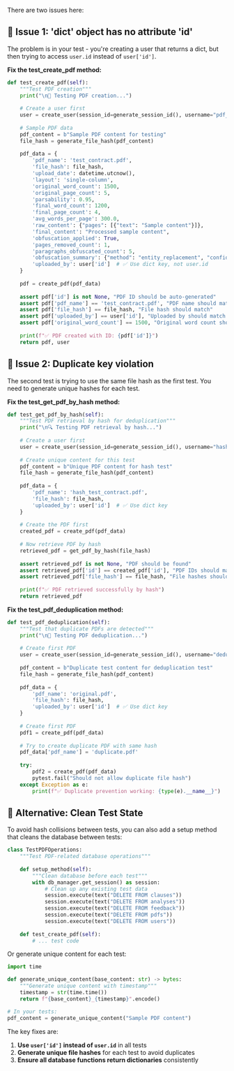 There are two issues here:

## **🔧 Issue 1: 'dict' object has no attribute 'id'**

The problem is in your test - you're creating a user that returns a dict, but then trying to access `user.id` instead of `user['id']`.

**Fix the test_create_pdf method:**

```python
def test_create_pdf(self):
    """Test PDF creation"""
    print("\n📄 Testing PDF creation...")
    
    # Create a user first
    user = create_user(session_id=generate_session_id(), username="pdf_test_user")
    
    # Sample PDF data
    pdf_content = b"Sample PDF content for testing"
    file_hash = generate_file_hash(pdf_content)
    
    pdf_data = {
        'pdf_name': 'test_contract.pdf',
        'file_hash': file_hash,
        'upload_date': datetime.utcnow(),
        'layout': 'single-column',
        'original_word_count': 1500,
        'original_page_count': 5,
        'parsability': 0.95,
        'final_word_count': 1200,
        'final_page_count': 4,
        'avg_words_per_page': 300.0,
        'raw_content': {"pages": [{"text": "Sample content"}]},
        'final_content': "Processed sample content",
        'obfuscation_applied': True,
        'pages_removed_count': 1,
        'paragraphs_obfuscated_count': 5,
        'obfuscation_summary': {"method": "entity_replacement", "confidence": 0.8},
        'uploaded_by': user['id']  # ✅ Use dict key, not user.id
    }
    
    pdf = create_pdf(pdf_data)
    
    assert pdf['id'] is not None, "PDF ID should be auto-generated"
    assert pdf['pdf_name'] == 'test_contract.pdf', "PDF name should match"
    assert pdf['file_hash'] == file_hash, "File hash should match"
    assert pdf['uploaded_by'] == user['id'], "Uploaded by should match user ID"
    assert pdf['original_word_count'] == 1500, "Original word count should match"
    
    print(f"✅ PDF created with ID: {pdf['id']}")
    return pdf, user
```

## **🔧 Issue 2: Duplicate key violation**

The second test is trying to use the same file hash as the first test. You need to generate unique hashes for each test.

**Fix the test_get_pdf_by_hash method:**

```python
def test_get_pdf_by_hash(self):
    """Test PDF retrieval by hash for deduplication"""
    print("\n🔍 Testing PDF retrieval by hash...")
    
    # Create a user first
    user = create_user(session_id=generate_session_id(), username="hash_test_user")
    
    # Create unique content for this test
    pdf_content = b"Unique PDF content for hash test"
    file_hash = generate_file_hash(pdf_content)
    
    pdf_data = {
        'pdf_name': 'hash_test_contract.pdf',
        'file_hash': file_hash,
        'uploaded_by': user['id']  # ✅ Use dict key
    }
    
    # Create the PDF first
    created_pdf = create_pdf(pdf_data)
    
    # Now retrieve PDF by hash
    retrieved_pdf = get_pdf_by_hash(file_hash)
    
    assert retrieved_pdf is not None, "PDF should be found"
    assert retrieved_pdf['id'] == created_pdf['id'], "PDF IDs should match"
    assert retrieved_pdf['file_hash'] == file_hash, "File hashes should match"
    
    print(f"✅ PDF retrieved successfully by hash")
    return retrieved_pdf
```

**Fix the test_pdf_deduplication method:**

```python
def test_pdf_deduplication(self):
    """Test that duplicate PDFs are detected"""
    print("\n🔄 Testing PDF deduplication...")
    
    # Create first PDF
    user = create_user(session_id=generate_session_id(), username="dedup_test_user")
    
    pdf_content = b"Duplicate test content for deduplication test"
    file_hash = generate_file_hash(pdf_content)
    
    pdf_data = {
        'pdf_name': 'original.pdf',
        'file_hash': file_hash,
        'uploaded_by': user['id']  # ✅ Use dict key
    }
    
    # Create first PDF
    pdf1 = create_pdf(pdf_data)
    
    # Try to create duplicate PDF with same hash
    pdf_data['pdf_name'] = 'duplicate.pdf'
    
    try:
        pdf2 = create_pdf(pdf_data)
        pytest.fail("Should not allow duplicate file hash")
    except Exception as e:
        print(f"✅ Duplicate prevention working: {type(e).__name__}")
```

## **🎯 Alternative: Clean Test State**

To avoid hash collisions between tests, you can also add a setup method that cleans the database between tests:

```python
class TestPDFOperations:
    """Test PDF-related database operations"""
    
    def setup_method(self):
        """Clean database before each test"""
        with db_manager.get_session() as session:
            # Clean up any existing test data
            session.execute(text("DELETE FROM clauses"))
            session.execute(text("DELETE FROM analyses"))
            session.execute(text("DELETE FROM feedback"))
            session.execute(text("DELETE FROM pdfs"))
            session.execute(text("DELETE FROM users"))
    
    def test_create_pdf(self):
        # ... test code
```

Or generate unique content for each test:

```python
import time

def generate_unique_content(base_content: str) -> bytes:
    """Generate unique content with timestamp"""
    timestamp = str(time.time())
    return f"{base_content}_{timestamp}".encode()

# In your tests:
pdf_content = generate_unique_content("Sample PDF content")
```

The key fixes are:
1. **Use `user['id']` instead of `user.id`** in all tests
2. **Generate unique file hashes** for each test to avoid duplicates
3. **Ensure all database functions return dictionaries** consistently
